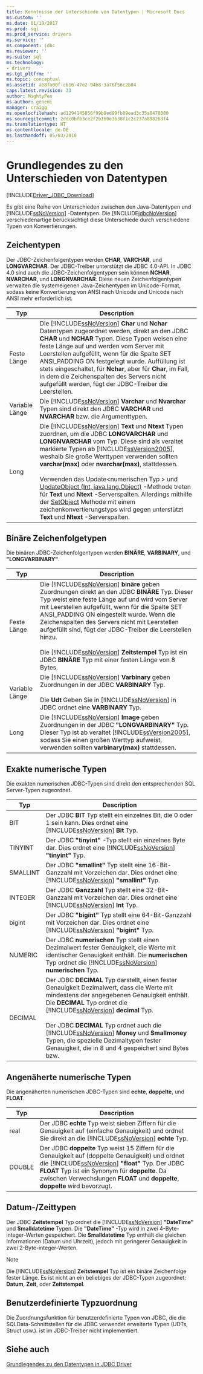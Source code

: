 ```yaml
---
title: Kenntnisse der Unterschiede von Datentypen | Microsoft Docs
ms.custom: ''
ms.date: 01/19/2017
ms.prod: sql
ms.prod_service: drivers
ms.service: ''
ms.component: jdbc
ms.reviewer: ''
ms.suite: sql
ms.technology:
- drivers
ms.tgt_pltfrm: ''
ms.topic: conceptual
ms.assetid: ab8fa00f-cb16-47e2-94b8-3a76f56c2b84
caps.latest.revision: 33
author: MightyPen
ms.author: genemi
manager: craigg
ms.openlocfilehash: ad1294145856f99b9ed99fb89ead3c35a8478080
ms.sourcegitcommit: 2ddc0bfb3ce2f2b160e3638f1c2c237a898263f4
ms.translationtype: HT
ms.contentlocale: de-DE
ms.lasthandoff: 05/03/2018
---
```

# <a name="understanding-data-type-differences"></a>Grundlegendes zu den Unterschieden von Datentypen
[!INCLUDE[Driver_JDBC_Download](../../includes/driver_jdbc_download.md)]

  Es gibt eine Reihe von Unterschieden zwischen den Java-Datentypen und [!INCLUDE[ssNoVersion](../../includes/ssnoversion_md.md)] -Datentypen. Die [!INCLUDE[jdbcNoVersion](../../includes/jdbcnoversion_md.md)] verschiedenartige berücksichtigt diese Unterschiede durch verschiedene Typen von Konvertierungen.  
  
## <a name="character-types"></a>Zeichentypen  
 Der JDBC-Zeichenfolgentypen werden **CHAR**, **VARCHAR**, und **LONGVARCHAR**. Der JDBC-Treiber unterstützt die JDBC 4.0-API. In JDBC 4.0 sind auch die JDBC-Zeichenfolgentypen sein können **NCHAR**, **NVARCHAR**, und **LONGNVARCHAR**. Diese neuen Zeichenfolgentypen verwalten die systemeigenen Java-Zeichentypen im Unicode-Format, sodass keine Konvertierung von ANSI nach Unicode und Unicode nach ANSI mehr erforderlich ist.  
  
|Typ|Description|  
|----------|-----------------|  
|Feste Länge|Die [!INCLUDE[ssNoVersion](../../includes/ssnoversion_md.md)] **Char** und **Nchar** Datentypen zugeordnet werden, direkt an den JDBC **CHAR** und **NCHAR** Typen. Diese Typen weisen eine feste Länge auf und werden vom Server mit Leerstellen aufgefüllt, wenn für die Spalte SET ANSI_PADDING ON festgelegt wurde. Auffüllung ist stets eingeschaltet, für **Nchar**, aber für **Char**, im Fall, in dem die Zeichenspalten des Servers nicht aufgefüllt werden, fügt der JDBC-Treiber die Leerstellen.|  
|Variable Länge|Die [!INCLUDE[ssNoVersion](../../includes/ssnoversion_md.md)] **Varchar** und **Nvarchar** Typen sind direkt den JDBC **VARCHAR** und **NVARCHAR** bzw. die Argumenttypen.|  
|Long|Die [!INCLUDE[ssNoVersion](../../includes/ssnoversion_md.md)] **Text** und **Ntext** Typen zuordnen, um die JDBC **LONGVARCHAR** und **LONGNVARCHAR** vom Typ. Diese sind als veraltet markierte Typen ab [!INCLUDE[ssVersion2005](../../includes/ssversion2005_md.md)], weshalb Sie große Werttypen verwenden sollten **varchar(max)** oder **nvarchar(max)**, stattdessen.<br /><br /> Verwenden das Update\<numerischen Typ > und [UpdateObject (Int, java.lang.Object)](../../connect/jdbc/reference/updateobject-method-int-java-lang-object.md) -Methode treten für **Text** und **Ntext** -Serverspalten. Allerdings mithilfe der [SetObject](../../connect/jdbc/reference/setobject-method-sqlserverpreparedstatement.md) Methode mit einem zeichenkonvertierungstyps wird gegen unterstützt **Text** und **Ntext** -Serverspalten.|  
  
## <a name="binary-string-types"></a>Binäre Zeichenfolgetypen  
 Die binären JDBC-Zeichenfolgentypen werden **BINÄRE**, **VARBINARY**, und **"LONGVARBINARY"**.  
  
|Typ|Description|  
|----------|-----------------|  
|Feste Länge|Die [!INCLUDE[ssNoVersion](../../includes/ssnoversion_md.md)] **binäre** geben Zuordnungen direkt an den JDBC **BINÄRE** Typ. Dieser Typ weist eine feste Länge auf und wird vom Server mit Leerstellen aufgefüllt, wenn für die Spalte SET ANSI_PADDING ON eingestellt wurde. Wenn die Zeichenspalten des Servers nicht mit Leerstellen aufgefüllt sind, fügt der JDBC-Treiber die Leerstellen hinzu.<br /><br /> Die [!INCLUDE[ssNoVersion](../../includes/ssnoversion_md.md)] **Zeitstempel** Typ ist ein JDBC **BINÄRE** Typ mit einer festen Länge von 8 Bytes.|  
|Variable Länge|Die [!INCLUDE[ssNoVersion](../../includes/ssnoversion_md.md)] **Varbinary** geben Zuordnungen in der JDBC **VARBINARY** Typ.<br /><br /> Die **Udt** Geben Sie in [!INCLUDE[ssNoVersion](../../includes/ssnoversion_md.md)] in JDBC ordnet eine **VARBINARY** Typ.|  
|Long|Die [!INCLUDE[ssNoVersion](../../includes/ssnoversion_md.md)] **Image** geben Zuordnungen in der JDBC **"LONGVARBINARY"** Typ. Dieser Typ ist ab veraltet [!INCLUDE[ssVersion2005](../../includes/ssversion2005_md.md)], sodass Sie einen großen Werttyp aufweist, verwenden sollten **varbinary(max)** stattdessen.|  
  
## <a name="exact-numeric-types"></a>Exakte numerische Typen  
 Die exakten numerischen JDBC-Typen sind direkt den entsprechenden SQL Server-Typen zugeordnet.  
  
|Typ|Description|  
|----------|-----------------|  
|BIT|Der JDBC **BIT** Typ stellt ein einzelnes Bit, die 0 oder 1 sein kann. Dies ordnet eine [!INCLUDE[ssNoVersion](../../includes/ssnoversion_md.md)] **Bit** Typ.|  
|TINYINT|Der JDBC **"tinyint"** -Typ stellt ein einzelnes Byte dar. Dies ordnet eine [!INCLUDE[ssNoVersion](../../includes/ssnoversion_md.md)] **"tinyint"** Typ.|  
|SMALLINT|Der JDBC **"smallint"** Typ stellt eine 16-Bit-Ganzzahl mit Vorzeichen dar. Dies ordnet eine [!INCLUDE[ssNoVersion](../../includes/ssnoversion_md.md)] **"smallint"** Typ.|  
|INTEGER|Der JDBC **Ganzzahl** Typ stellt eine 32-Bit-Ganzzahl mit Vorzeichen dar. Dies ordnet eine [!INCLUDE[ssNoVersion](../../includes/ssnoversion_md.md)] **Int** Typ.|  
|bigint|Der JDBC **"bigint"** Typ stellt eine 64-Bit-Ganzzahl mit Vorzeichen dar. Dies ordnet eine [!INCLUDE[ssNoVersion](../../includes/ssnoversion_md.md)] **"bigint"** Typ.|  
|NUMERIC|Der JDBC **numerischen** Typ stellt einen Dezimalwert fester Genauigkeit, die Werte mit identischer Genauigkeit enthält. Die **numerischen** Typ ordnet die [!INCLUDE[ssNoVersion](../../includes/ssnoversion_md.md)] **numerischen** Typ.|  
|DECIMAL|Der JDBC **DECIMAL** Typ darstellt, einen fester Genauigkeit Dezimalwert, dass die Werte mit mindestens der angegebenen Genauigkeit enthält. Die **DECIMAL** Typ ordnet die [!INCLUDE[ssNoVersion](../../includes/ssnoversion_md.md)] **decimal** Typ.<br /><br /> Der JDBC **DECIMAL** Typ ordnet auch die [!INCLUDE[ssNoVersion](../../includes/ssnoversion_md.md)] **Money** und **Smallmoney** Typen, die spezielle Dezimaltypen fester Genauigkeit, die in 8 und 4 gespeichert sind Bytes bzw.|  
  
## <a name="approximate-numeric-types"></a>Angenäherte numerische Typen  
 Die angenäherten numerischen JDBC-Typen sind **echte**, **doppelte**, und **FLOAT**.  
  
|Typ|Description|  
|----------|-----------------|  
|real|Der JDBC **echte** Typ weist sieben Ziffern für die Genauigkeit auf (einfache Genauigkeit) und ordnet Sie direkt an die [!INCLUDE[ssNoVersion](../../includes/ssnoversion_md.md)] **echte** Typ.|  
|DOUBLE|Der JDBC **doppelte** Typ weist 15 Ziffern für die Genauigkeit auf (doppelte Genauigkeit) und ordnet die [!INCLUDE[ssNoVersion](../../includes/ssnoversion_md.md)] **"float"** Typ. Der JDBC **FLOAT** Typ ist ein Synonym für **doppelte**. Da zwischen Verwechslungen **FLOAT** und **doppelte**, **doppelte** wird bevorzugt.|  
  
## <a name="datetime-types"></a>Datum-/Zeittypen  
 Der JDBC **Zeitstempel** Typ ordnet die [!INCLUDE[ssNoVersion](../../includes/ssnoversion_md.md)] **"DateTime"** und **Smalldatetime** Typen. Die **"DateTime"** -Typ wird in zwei 4-Byte-integer-Werten gespeichert. Die **Smalldatetime** Typ enthält die gleichen Informationen (Datum und Uhrzeit), jedoch mit geringerer Genauigkeit in zwei 2-Byte-integer-Werten.  
  
> [!NOTE]  
>  Die [!INCLUDE[ssNoVersion](../../includes/ssnoversion_md.md)] **Zeitstempel** Typ ist ein binäre Zeichenfolge fester Länge. Es ist nicht an ein beliebiges der JDBC-Typen zugeordnet: **Datum**, **Zeit**, oder **Zeitstempel**.  
  
## <a name="custom-type-mapping"></a>Benutzerdefinierte Typzuordnung  
 Die Zuordnungsfunktion für benutzerdefinierte Typen von JDBC, die die SQLData-Schnittstellen für die JDBC verwendet erweiterte Typen (UDTs, Struct usw.). ist im JDBC-Treiber nicht implementiert.  
  
## <a name="see-also"></a>Siehe auch  
 [Grundlegendes zu den Datentypen in JDBC Driver](../../connect/jdbc/understanding-the-jdbc-driver-data-types.md)  
  
  
